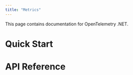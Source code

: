 ```yaml
---
title: "Metrics"
---
```


This page contains documentation for OpenTelemetry .NET.

# Quick Start

# API Reference
